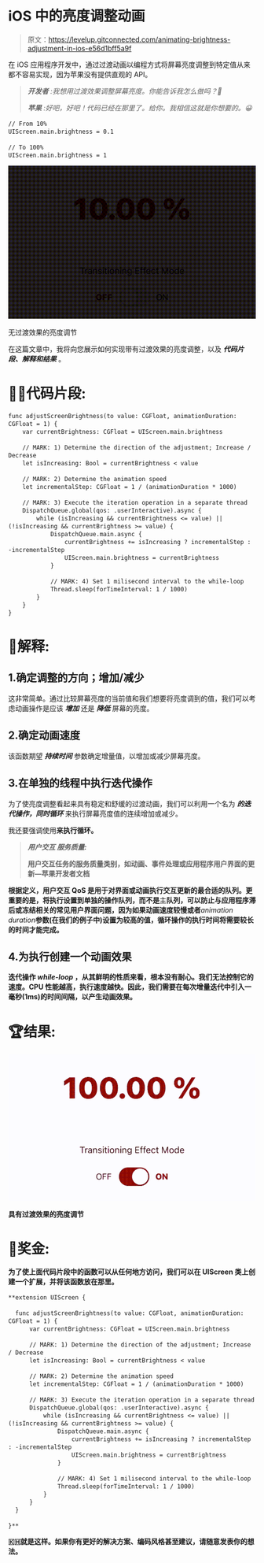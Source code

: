 # iOS 中的亮度调整动画

> 原文：<https://levelup.gitconnected.com/animating-brightness-adjustment-in-ios-e56d1bff5a9f>

在 iOS 应用程序开发中，通过过渡动画以编程方式将屏幕亮度调整到特定值从来都不容易实现，因为苹果没有提供直观的 API。

> ***开发者*** *:我想用过渡效果调整屏幕亮度。你能告诉我怎么做吗？🧐*
> 
> ***苹果*** *:好吧，好吧！代码已经在那里了。给你。我相信这就是你想要的。😀*

```
// From 10% 
UIScreen.main.brightness = 0.1

// To 100% 
UIScreen.main.brightness = 1
```

![](img/22eba2be32dcd6b21af16bf7fd933c1f.png)

无过渡效果的亮度调节

在这篇文章中，我将向您展示如何实现带有过渡效果的亮度调整，以及 ***代码片段、解释和结果*** 。

# 🧑‍💻代码片段:

```
func adjustScreenBrightness(to value: CGFloat, animationDuration: CGFloat = 1) {
    var currentBrightness: CGFloat = UIScreen.main.brightness

    // MARK: 1) Determine the direction of the adjustment; Increase / Decrease
    let isIncreasing: Bool = currentBrightness < value

    // MARK: 2) Determine the animation speed
    let incrementalStep: CGFloat = 1 / (animationDuration * 1000)

    // MARK: 3) Execute the iteration operation in a separate thread
    DispatchQueue.global(qos: .userInteractive).async {
        while (isIncreasing && currentBrightness <= value) || (!isIncreasing && currentBrightness >= value) {
            DispatchQueue.main.async {
                currentBrightness += isIncreasing ? incrementalStep : -incrementalStep
                UIScreen.main.brightness = currentBrightness
            }

            // MARK: 4) Set 1 milisecond interval to the while-loop
            Thread.sleep(forTimeInterval: 1 / 1000)
        }
    }
}
```

# **📝解释:**

## 1.确定调整的方向；增加/减少

这非常简单。通过比较屏幕亮度的当前值和我们想要将亮度调到的值，我们可以考虑动画操作是应该 ***增加*** 还是 ***降低*** 屏幕的亮度。

## 2.确定动画速度

该函数期望 ***持续时间*** 参数确定增量值，以增加或减少屏幕亮度。

## 3.在单独的线程中执行迭代操作

为了使亮度调整看起来具有稳定和舒缓的过渡动画，我们可以利用一个名为 ***的迭代操作，同时循环*** 来执行屏幕亮度值的连续增加或减少。

我还要强调使用[](http://shorturl.at/HIJXZ)**来执行循环。**

> *****用户交互*** *服务质量:***
> 
> **用户交互任务的服务质量类别，如动画、事件处理或应用程序用户界面的更新—苹果开发者文档**

**根据定义，用户交互 QoS 是用于对界面或动画执行交互更新的最合适的队列。更重要的是，将执行设置到单独的操作队列，而不是**主**队列，可以防止与应用程序滞后或冻结相关的常见用户界面问题，因为如果动画速度较慢或者***animation duration***参数(在我们的例子中)设置为较高的值，循环操作的执行时间将需要较长的时间才能完成。**

## **4.为执行创建一个动画效果**

**迭代操作 ***while-loop*** ，从其鲜明的性质来看，根本没有耐心。我们无法控制它的速度。CPU 性能越高，执行速度越快。因此，我们需要在每次增量迭代中引入一毫秒(1ms)的时间间隔，以产生动画效果。**

# **🏆结果:**

**![](img/9fa73d2e6da85b4127205d5e2dc4e33c.png)**

**具有过渡效果的亮度调节**

# **🎁奖金:**

**为了使上面代码片段中的函数可以从任何地方访问，我们可以在 UIScreen 类上创建一个扩展，并将该函数放在那里。**

```
**extension UIScreen {

  func adjustScreenBrightness(to value: CGFloat, animationDuration: CGFloat = 1) {
      var currentBrightness: CGFloat = UIScreen.main.brightness

      // MARK: 1) Determine the direction of the adjustment; Increase / Decrease
      let isIncreasing: Bool = currentBrightness < value

      // MARK: 2) Determine the animation speed
      let incrementalStep: CGFloat = 1 / (animationDuration * 1000)

      // MARK: 3) Execute the iteration operation in a separate thread
      DispatchQueue.global(qos: .userInteractive).async {
          while (isIncreasing && currentBrightness <= value) || (!isIncreasing && currentBrightness >= value) {
              DispatchQueue.main.async {
                  currentBrightness += isIncreasing ? incrementalStep : -incrementalStep
                  UIScreen.main.brightness = currentBrightness
              }

              // MARK: 4) Set 1 milisecond interval to the while-loop
              Thread.sleep(forTimeInterval: 1 / 1000)
          }
      }
  }

}**
```

**🇰🇭就是这样。如果你有更好的解决方案、编码风格甚至建议，请随意发表你的想法。**